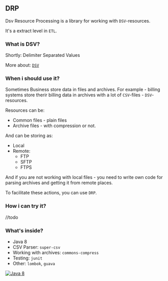 ## DRP
Dsv Resource Processing is a library for working with `DSV`-resources.

It's a extract level in `ETL`.

### What is DSV?
Shortly: Delimiter Separated Values

More about: [`DSV`](https://en.wikipedia.org/wiki/Delimiter-separated_values)

### When i should use it?
Sometimes Business store data in files and archives. For example - billing systems store therir billing data in archives with a lot of `CSV`-files - `DSV`-resources.

Resources can be:
* Common files - plain files
* Archive files - with compression or not.

And can be storing as:
* Local
* Remote:
    * FTP
    * SFTP
    * FTPS

And if you are not working with local files - you need to write own code for parsing archives and getting it from remote places.

To facilitate these actions, you can use `DRP`.

### How i can try it?
//todo

### What's inside?
* Java 8 
* CSV Parser: `super-csv`
* Working with archives: `commons-compress`
* Testing: `junit`
* Other: `lombok`, `guava`


[![Java 8](https://img.shields.io/badge/java-8-brightgreen.svg)](#java-8)
